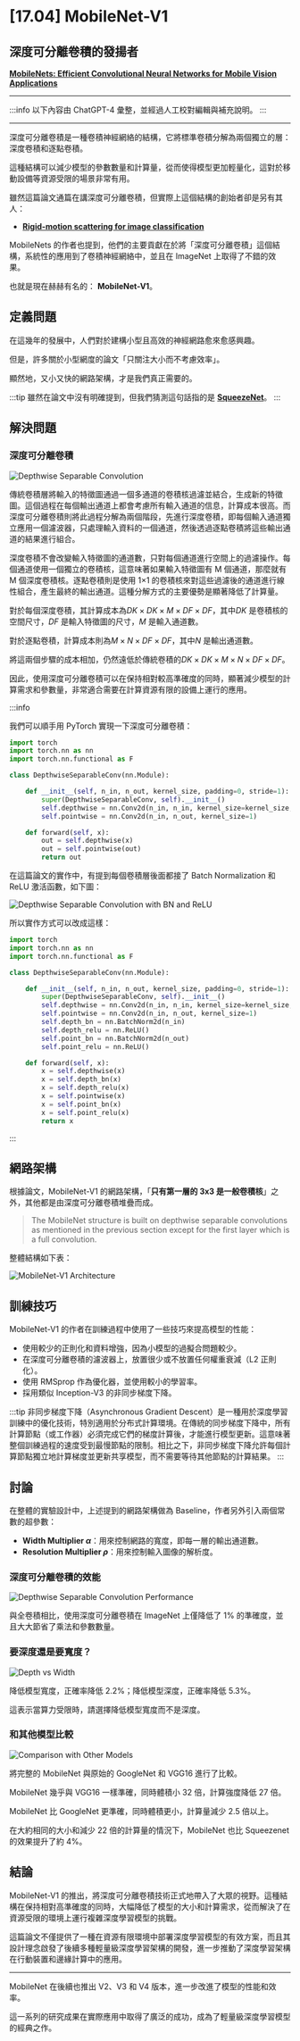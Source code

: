 # [17.04] MobileNet-V1

## 深度可分離卷積的發揚者

[**MobileNets: Efficient Convolutional Neural Networks for Mobile Vision Applications**](https://arxiv.org/abs/1704.04861)

---

:::info
以下內容由 ChatGPT-4 彙整，並經過人工校對編輯與補充說明。
:::

---

深度可分離卷積是一種卷積神經網絡的結構，它將標準卷積分解為兩個獨立的層：深度卷積和逐點卷積。

這種結構可以減少模型的參數數量和計算量，從而使得模型更加輕量化，這對於移動設備等資源受限的場景非常有用。

雖然這篇論文通篇在講深度可分離卷積，但實際上這個結構的創始者卻是另有其人：

- [**Rigid-motion scattering for image classification**](https://arxiv.org/abs/1403.1687)

MobileNets 的作者也提到，他們的主要貢獻在於將「深度可分離卷積」這個結構，系統性的應用到了卷積神經網絡中，並且在 ImageNet 上取得了不錯的效果。

也就是現在赫赫有名的： **MobileNet-V1**。

## 定義問題

在這幾年的發展中，人們對於建構小型且高效的神經網路愈來愈感興趣。

但是，許多關於小型網度的論文「只關注大小而不考慮效率」。

顯然地，又小又快的網路架構，才是我們真正需要的。

:::tip
雖然在論文中沒有明確提到，但我們猜測這句話指的是 [**SqueezeNet**](https://arxiv.org/abs/1602.07360)。
:::

## 解決問題

### 深度可分離卷積

![Depthwise Separable Convolution](./img/img1.jpg)

傳統卷積層將輸入的特徵圖通過一個多通道的卷積核過濾並結合，生成新的特徵圖。這個過程在每個輸出通道上都會考慮所有輸入通道的信息，計算成本很高。而深度可分離卷積則將此過程分解為兩個階段，先進行深度卷積，即每個輸入通道獨立應用一個濾波器，只處理輸入資料的一個通道，然後透過逐點卷積將這些輸出通道的結果進行組合。

深度卷積不會改變輸入特徵圖的通道數，只對每個通道進行空間上的過濾操作。每個通道使用一個獨立的卷積核，這意味著如果輸入特徵圖有 M 個通道，那麼就有 M 個深度卷積核。逐點卷積則是使用 1×1 的卷積核來對這些過濾後的通道進行線性組合，產生最終的輸出通道。這種分解方式的主要優勢是顯著降低了計算量。

對於每個深度卷積，其計算成本為$DK \times DK \times M \times DF \times DF$，其中$DK$ 是卷積核的空間尺寸，$DF$ 是輸入特徵圖的尺寸，$M$ 是輸入通道數。

對於逐點卷積，計算成本則為$M \times N \times DF \times DF$，其中$N$ 是輸出通道數。

將這兩個步驟的成本相加，仍然遠低於傳統卷積的$DK \times DK \times M \times N \times DF \times DF$。

因此，使用深度可分離卷積可以在保持相對較高準確度的同時，顯著減少模型的計算需求和參數量，非常適合需要在計算資源有限的設備上運行的應用。

:::info

我們可以順手用 PyTorch 實現一下深度可分離卷積：

```python
import torch
import torch.nn as nn
import torch.nn.functional as F

class DepthwiseSeparableConv(nn.Module):

    def __init__(self, n_in, n_out, kernel_size, padding=0, stride=1):
        super(DepthwiseSeparableConv, self).__init__()
        self.depthwise = nn.Conv2d(n_in, n_in, kernel_size=kernel_size, padding=padding, stride=stride, groups=n_in)
        self.pointwise = nn.Conv2d(n_in, n_out, kernel_size=1)

    def forward(self, x):
        out = self.depthwise(x)
        out = self.pointwise(out)
        return out
```

在這篇論文的實作中，有提到每個卷積層後面都接了 Batch Normalization 和 ReLU 激活函數，如下圖：

![Depthwise Separable Convolution with BN and ReLU](./img/img2.jpg)

所以實作方式可以改成這樣：

```python
import torch
import torch.nn as nn
import torch.nn.functional as F

class DepthwiseSeparableConv(nn.Module):

    def __init__(self, n_in, n_out, kernel_size, padding=0, stride=1):
        super(DepthwiseSeparableConv, self).__init__()
        self.depthwise = nn.Conv2d(n_in, n_in, kernel_size=kernel_size, padding=padding, stride=stride, groups=n_in)
        self.pointwise = nn.Conv2d(n_in, n_out, kernel_size=1)
        self.depth_bn = nn.BatchNorm2d(n_in)
        self.depth_relu = nn.ReLU()
        self.point_bn = nn.BatchNorm2d(n_out)
        self.point_relu = nn.ReLU()

    def forward(self, x):
        x = self.depthwise(x)
        x = self.depth_bn(x)
        x = self.depth_relu(x)
        x = self.pointwise(x)
        x = self.point_bn(x)
        x = self.point_relu(x)
        return x
```

:::

## 網路架構

根據論文，MobileNet-V1 的網路架構，「**只有第一層的 3x3 是一般卷積核**」之外，其他都是由深度可分離卷積堆疊而成。

> The MobileNet structure is built on depthwise separable convolutions as mentioned in the previous section except for the first layer which is a full convolution.

整體結構如下表：

![MobileNet-V1 Architecture](./img/img3.jpg)

## 訓練技巧

MobileNet-V1 的作者在訓練過程中使用了一些技巧來提高模型的性能：

- 使用較少的正則化和資料增強，因為小模型的過擬合問題較少。
- 在深度可分離卷積的濾波器上，放置很少或不放置任何權重衰減（L2 正則化）。
- 使用 RMSprop 作為優化器，並使用較小的學習率。
- 採用類似 Inception-V3 的非同步梯度下降。

:::tip
非同步梯度下降（Asynchronous Gradient Descent）是一種用於深度學習訓練中的優化技術，特別適用於分布式計算環境。在傳統的同步梯度下降中，所有計算節點（或工作器）必須完成它們的梯度計算後，才能進行模型更新。這意味著整個訓練過程的速度受到最慢節點的限制。相比之下，非同步梯度下降允許每個計算節點獨立地計算梯度並更新共享模型，而不需要等待其他節點的計算結果。
:::

## 討論

在整體的實驗設計中，上述提到的網路架構做為 Baseline，作者另外引入兩個常數的超參數：

- **Width Multiplier $\alpha$**：用來控制網路的寬度，即每一層的輸出通道數。
- **Resolution Multiplier $\rho$**：用來控制輸入圖像的解析度。

### 深度可分離卷積的效能

![Depthwise Separable Convolution Performance](./img/img4.jpg)

與全卷積相比，使用深度可分離卷積在 ImageNet 上僅降低了 1% 的準確度，並且大大節省了乘法和參數數量。

### 要深度還是要寬度？

![Depth vs Width](./img/img5.jpg)

降低模型寬度，正確率降低 2.2%；降低模型深度，正確率降低 5.3%。

這表示當算力受限時，請選擇降低模型寬度而不是深度。

### 和其他模型比較

![Comparison with Other Models](./img/img6.jpg)

將完整的 MobileNet 與原始的 GoogleNet 和 VGG16 進行了比較。

MobileNet 幾乎與 VGG16 一樣準確，同時體積小 32 倍，計算強度降低 27 倍。

MobileNet 比 GoogleNet 更準確，同時體積更小，計算量減少 2.5 倍以上。

在大約相同的大小和減少 22 倍的計算量的情況下，MobileNet 也比 Squeezenet 的效果提升了約 4%。

## 結論

MobileNet-V1 的推出，將深度可分離卷積技術正式地帶入了大眾的視野。這種結構在保持相對高準確度的同時，大幅降低了模型的大小和計算需求，從而解決了在資源受限的環境上運行複雜深度學習模型的挑戰。

這篇論文不僅提供了一種在資源有限環境中部署深度學習模型的有效方案，而且其設計理念啟發了後續多種輕量級深度學習架構的開發，進一步推動了深度學習架構在行動裝置和邊緣計算中的應用。

---

MobileNet 在後續也推出 V2、V3 和 V4 版本，進一步改進了模型的性能和效率。

這一系列的研究成果在實際應用中取得了廣泛的成功，成為了輕量級深度學習模型的經典之作。
